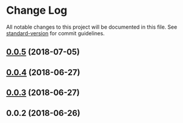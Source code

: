 # Change Log

All notable changes to this project will be documented in this file. See [standard-version](https://github.com/conventional-changelog/standard-version) for commit guidelines.

<a name="0.0.5"></a>
## [0.0.5](https://github.com/lakca/egg-role/compare/v0.0.4...v0.0.5) (2018-07-05)



<a name="0.0.4"></a>
## [0.0.4](https://github.com/lakca/egg-role/compare/v0.0.3...v0.0.4) (2018-06-27)



<a name="0.0.3"></a>
## [0.0.3](https://github.com/lakca/egg-role/compare/v0.0.2...v0.0.3) (2018-06-27)



<a name="0.0.2"></a>
## 0.0.2 (2018-06-26)
